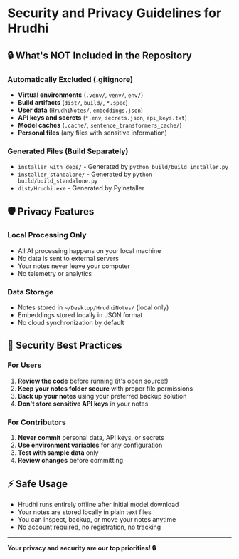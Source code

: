 # Security and Privacy Guidelines for Hrudhi

## 🔒 What's NOT Included in the Repository

### Automatically Excluded (.gitignore)
- **Virtual environments** (`.venv/`, `venv/`, `env/`)
- **Build artifacts** (`dist/`, `build/`, `*.spec`)
- **User data** (`HrudhiNotes/`, `embeddings.json`)
- **API keys and secrets** (`*.env`, `secrets.json`, `api_keys.txt`)
- **Model caches** (`.cache/`, `sentence_transformers_cache/`)
- **Personal files** (any files with sensitive information)

### Generated Files (Build Separately)
- `installer_with_deps/` - Generated by `python build/build_installer.py`
- `installer_standalone/` - Generated by `python build/build_standalone.py`
- `dist/Hrudhi.exe` - Generated by PyInstaller

## 🛡️ Privacy Features

### Local Processing Only
- All AI processing happens on your local machine
- No data is sent to external servers
- Your notes never leave your computer
- No telemetry or analytics

### Data Storage
- Notes stored in `~/Desktop/HrudhiNotes/` (local only)
- Embeddings stored locally in JSON format
- No cloud synchronization by default

## 🔐 Security Best Practices

### For Users
1. **Review the code** before running (it's open source!)
2. **Keep your notes folder secure** with proper file permissions
3. **Back up your notes** using your preferred backup solution
4. **Don't store sensitive API keys** in your notes

### For Contributors
1. **Never commit** personal data, API keys, or secrets
2. **Use environment variables** for any configuration
3. **Test with sample data** only
4. **Review changes** before committing

## ⚡ Safe Usage
- Hrudhi runs entirely offline after initial model download
- Your notes are stored locally in plain text files
- You can inspect, backup, or move your notes anytime
- No account required, no registration, no tracking

---
**Your privacy and security are our top priorities! 🔒**